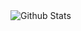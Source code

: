<img align="left" alt="Github Stats" src="https://github-readme-stats.vercel.app/api?username=flexxkii&show_icons=true&hide_border=true" />
